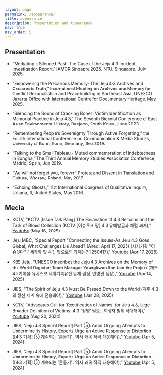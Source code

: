 ```yaml
---
layout: page
permalink: /appearance/
title: appearance
description: Presentation and Appearance
nav: true
nav_order: 5
---
```


## Presentation

- "Mediating a Silenced Past: The Case of the Jeju 4·3 Incident Investigation Report," IAMCR Singapre 2025, NTU, Singapore, July 2025.

- “Empowering the Precarious Memory- The Jeju 4·3 Archives and Grassroots Truth,” International Meeting on Archives and Memory for Conflict Reconciliation and Peacebuilding in Southeast Asia, UNESCO Jakarta Office with International Centre for Documentary Heritage, May 2025.

- “Silencing the Sound of Cracking Bones: Victim Identification as Memorial Practice in Jeju 4.3,” The Seventh Biennial Conference of East Asian Environmental History, Daejeon, South Korea, June 2023.

- “Remembering People’s Sovereignty Through Active Forgetting,” the Fourth International Conference on Communication & Media Studies, University of Bonn, Bonn, Germany, Sep 2019. 

- “Talking to the Small Tableau - Muted commemoration of Indebtedness in Bongha,” The Third Annual Memory Studies Association Conference, Madrid, Spain, Jun 2019.

- “We will not forget you, forever” Protest and Dissent in Translation and Culture, Warsaw, Poland, May 2017.  

- “Echoing Ghosts,” 11st International Congress of Qualitative Inquiry, Urbana, Il, United States, May 2016.

## Media

- KCTV, "KCTV [Issue Talk Pang] The Excavation of 4.3 Remains and the Task of Blood Collection (KCTV [이슈토크 팡] 4.3 유해발굴과 채혈 과제)," <a href="https://www.youtube.com/watch?v=1LnfO77HOK0">Youtube</a> (May 16, 2025)

- Jeju MBC, "Special Report "Connecting the Issues-As Jeju 4.3 Goes Global, What Challenges Lie Ahead? (Aired: April 17, 2025) (시사기획 "이슈잇다" [ 세계화 앞 4·3, 앞으로의 과제는? ] 250417)," <a href="https://www.youtube.com/watch?v=sBVYVbrHQNY">Youtube</a> (Apr 17, 2025)

- KBS Jeju, "UNESCO Inscribes the Jeju 4.3 Archives on the Memory of the World Register; Team Manager Youngkwan Ban Led the Project (제주4.3기록물 유네스코 세계기록유산 등재 결정, 반영관 팀장)," <a href="https://www.youtube.com/watch?v=kTyxrn9eNzQ">Youtube</a> (Apr 14, 2025)

- JIBS, "The Spirit of Jeju 4.3 Must Be Passed Down to the World (제주 4·3의 정신 세계 속에 전승돼야)," <a href="https://www.youtube.com/watch?v=riBJrTaQ1Ms">Youtube</a> (Jan 28, 2025)

- KCTV, "Advocates Call for 'Rectification of Names' for Jeju 4.3, Urge Broader Definition of Victims (4·3 '정명' 필요…희생자 범위 확대해야)," <a href="https://www.youtube.com/watch?v=TjDHNeQQZo0">Youtube</a> (Aug 20, 2024)

- JIBS, "Jeju 4.3 Special Report] Part ⑤: Amid Ongoing Attempts to Undermine Its History, Experts Urge an Active Response to Distortion ([4·3 기획] ⑤ 계속되는 '흔들기'.. 역사 왜곡 적극 대응해야)," <a href="https://www.youtube.com/watch?v=UDEl5H7y0uU">Youtube</a> (Apr 5, 2024)

- JIBS, "Jeju 4.3 Special Report] Part ⑤: Amid Ongoing Attempts to Undermine Its History, Experts Urge an Active Response to Distortion ([4·3 기획] ⑤ 계속되는 '흔들기'.. 역사 왜곡 적극 대응해야)," <a href="https://www.youtube.com/watch?v=UDEl5H7y0uU">Youtube</a> (Apr 5, 2024)


